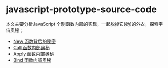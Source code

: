 # javascript-prototype-source-code

本文主要分析JavaScript 个别函数内部的实现，一起脱掉它(她)的外衣，探索宇宙奥秘；

* [New 函数背后的秘密](./New/index.js)
* [Call 函数内部奥秘](./Call/index.js)
* [Apply 函数内部奥秘](./Apply/index.js)
* [Bind 函数内部奥秘](./Bind/index.js)

